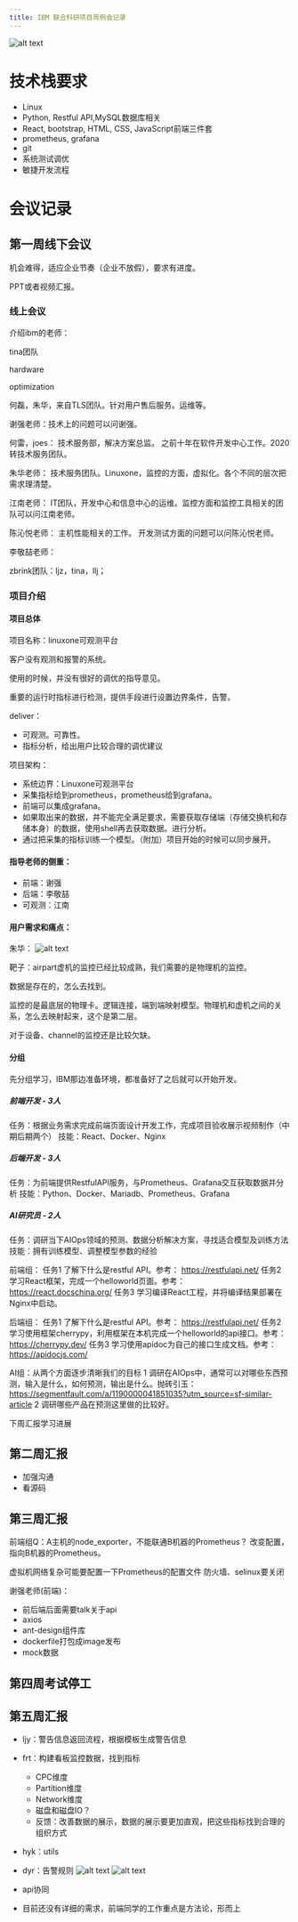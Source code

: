 ```yaml
---
title: IBM 联合科研项目周例会记录
---
```


![alt text](a28d3f258446f90df6b2b9b054b0eef.jpg)

# 技术栈要求
- Linux
- Python, Restful API,MySQL数据库相关
- React, bootstrap, HTML, CSS, JavaScript前端三件套
- prometheus, grafana
- git
- 系统测试调优
- 敏捷开发流程
# 会议记录
## 第一周线下会议

机会难得，适应企业节奏（企业不放假），要求有进度。

PPT或者视频汇报。

### 线上会议
介绍ibm的老师：

tina团队

hardware

optimization

何磊，朱华，来自TLS团队。针对用户售后服务。运维等。

谢强老师：技术上的问题可以问谢强。

何雷，joes：
技术服务部，解决方案总监。
之前十年在软件开发中心工作。2020转技术服务团队。

朱华老师：
技术服务团队。Linuxone，监控的方面，虚拟化。各个不同的层次把需求理清楚。

江南老师：
IT团队，开发中心和信息中心的运维。监控方面和监控工具相关的团队可以问江南老师。

陈沁悦老师：
主机性能相关的工作。
开发测试方面的问题可以问陈沁悦老师。

李敬喆老师：

zbrink团队：ljz，tina，llj；


### 项目介绍
#### 项目总体
项目名称：linuxone可观测平台

客户没有观测和报警的系统。

使用的时候，并没有很好的调优的指导意见。

重要的运行时指标进行检测，提供手段进行设置边界条件，告警。

deliver：
- 可观测。可靠性。
- 指标分析，给出用户比较合理的调优建议


项目架构：

- 系统边界：Linuxone可观测平台
- 采集指标给到prometheus，prometheus给到grafana。
- 前端可以集成grafana。
- 如果取出来的数据，并不能完全满足要求，需要获取存储端（存储交换机和存储本身）的数据，使用shell再去获取数据。进行分析。
- 通过把采集的指标训练一个模型。（附加）项目开始的时候可以同步展开。

#### 指导老师的侧重：
- 前端：谢强
- 后端：李敬喆
- 可观测：江南

#### 用户需求和痛点：
朱华：
![alt text](image.png)

靶子：airpart虚机的监控已经比较成熟，我们需要的是物理机的监控。

数据是存在的，怎么去找到。

监控的是最底层的物理卡。逻辑连接，端到端映射模型。物理机和虚机之间的关系，怎么去映射起来，这个是第二层。

对于设备、channel的监控还是比较欠缺。

#### 分组
先分组学习，IBM那边准备环境，都准备好了之后就可以开始开发。

##### 前端开发 - 3人
任务：根据业务需求完成前端页面设计开发工作，完成项目验收展示视频制作（中期后期两个）
技能：React、Docker、Nginx


##### 后端开发 - 3人
任务：为前端提供RestfulAPI服务，与Prometheus、Grafana交互获取数据并分析
技能：Python、Docker、Mariadb、Prometheus、Grafana


##### AI研究员 - 2人
任务：调研当下AIOps领域的预测、数据分析解决方案，寻找适合模型及训练方法
技能：拥有训练模型、调整模型参数的经验


前端组：
任务1 了解下什么是restful API。参考： https://restfulapi.net/
任务2 学习React框架，完成一个helloworld页面。参考： https://react.docschina.org/
任务3 学习编译React工程，并将编译结果部署在Nginx中启动。

后端组：
任务1 了解下什么是restful API。参考： https://restfulapi.net/
任务2 学习使用框架cherrypy，利用框架在本机完成一个helloworld的api接口。参考：https://cherrypy.dev/
任务3 学习使用apidoc为自己的接口生成文档。参考：https://apidocjs.com/

AI组：从两个方面逐步清晰我们的目标
1 调研在AIOps中，通常可以对哪些东西预测，输入是什么，如何预测，输出是什么。抛砖引玉：https://segmentfault.com/a/1190000041851035?utm_source=sf-similar-article
2 调研哪些产品在预测这里做的比较好。

下周汇报学习进展
## 第二周汇报
- 加强沟通
- 看源码
## 第三周汇报
前端组Q：A主机的node_exporter，不能联通B机器的Prometheus？
改变配置，指向B机器的Prometheus。

虚拟机网络复杂可能要配置一下Prometheus的配置文件 防火墙、selinux要关闭


谢强老师(前端)：
- 前后端后面需要talk关于api
- axios
- ant-design组件库
- dockerfile打包成image发布
- mock数据

## 第四周考试停工
## 第五周汇报
- ljy：警告信息返回流程，根据模板生成警告信息
- frt：构建看板监控数据，找到指标
    - CPC维度
    - Partition维度 
    - Network维度
    - 磁盘和磁盘IO？
    - 反馈：改善数据的展示，数据的展示要更加直观，把这些指标找到合理的组织方式
- hyk：utils
- dyr：告警规则
    ![alt text](image-355.png)
    ![alt text](image-354.png)

- api协同
- 目前还没有详细的需求，前端同学的工作重点是方法论，形而上
